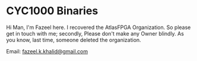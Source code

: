 # CYC1000 Binaries 

Hi Man, I'm Fazeel here. I recovered the AtlasFPGA Organization. So please get in touch with me; secondly, Please don't make any Owner blindly.
As you know, last time, someone deleted the organization.

Email: fazeel.k.khalid@gmail.com
